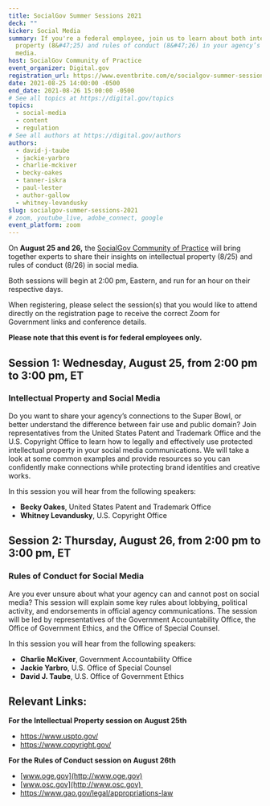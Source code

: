```yaml
---
title: SocialGov Summer Sessions 2021
deck: ""
kicker: Social Media
summary: If you're a federal employee, join us to learn about both intellectual
  property (8&#47;25) and rules of conduct (8&#47;26) in your agency’s social
  media.
host: SocialGov Community of Practice
event_organizer: Digital.gov
registration_url: https://www.eventbrite.com/e/socialgov-summer-sessions-2021-tickets-166334395655
date: 2021-08-25 14:00:00 -0500
end_date: 2021-08-26 15:00:00 -0500
# See all topics at https://digital.gov/topics
topics:
  - social-media
  - content
  - regulation
# See all authors at https://digital.gov/authors
authors:
  - david-j-taube
  - jackie-yarbro
  - charlie-mckiver
  - becky-oakes
  - tanner-iskra
  - paul-lester
  - author-gallow
  - whitney-levandusky
slug: socialgov-summer-sessions-2021
# zoom, youtube_live, adobe_connect, google
event_platform: zoom
---
```

On **August 25 and 26,** the [SocialGov Community of Practice](https://digital.gov/communities/social-media/) will bring together experts to share their insights on intellectual property (8&#47;25) and rules of conduct (8&#47;26) in social media.

Both sessions will begin at 2:00 pm, Eastern, and run for an hour on their respective days. 

When registering, please select the session(s) that you would like to attend directly on the registration page to receive the correct Zoom for Government links and conference details.

**Please note that this event is for federal employees only.**

## Session 1: Wednesday, August 25, from 2:00 pm to 3:00 pm, ET

### Intellectual Property and Social Media

Do you want to share your agency’s connections to the Super Bowl, or better understand the difference between fair use and public domain? Join representatives from the United States Patent and Trademark Office and the U.S. Copyright Office to learn how to legally and effectively use protected intellectual property in your social media communications. We will take a look at some common examples and provide resources so you can confidently make connections while protecting brand identities and creative works.

In this session you will hear from the following speakers:

* **Becky Oakes**, United States Patent and Trademark Office
* **Whitney Levandusky**, U.S. Copyright Office

## Session 2: Thursday, August 26, from 2:00 pm to 3:00 pm, ET

### Rules of Conduct for Social Media

Are you ever unsure about what your agency can and cannot post on social media? This session will explain some key rules about lobbying, political activity, and endorsements in official agency communications. The session will be led by representatives of the Government Accountability Office, the Office of Government Ethics, and the Office of Special Counsel.

In this session you will hear from the following speakers:

* **Charlie McKiver**, Government Accountability Office
* **Jackie Yarbro**, U.S. Office of Special Counsel
* **David J. Taube**, U.S. Office of Government Ethics

## Relevant Links:

**For the Intellectual Property session on August 25th**

* <https://www.uspto.gov/>
* <https://www.copyright.gov/>

**For the Rules of Conduct session on August 26th**

* [www.oge.gov](http://www.oge.gov)
* [www.osc.gov](http://www.osc.gov) 
* <https://www.gao.gov/legal/appropriations-law>
